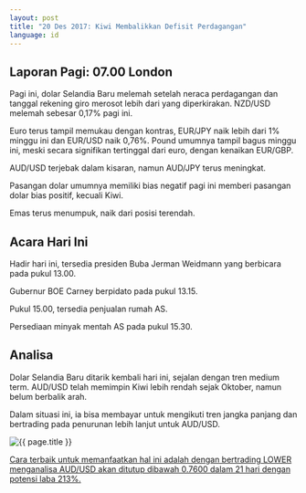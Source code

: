 ```yaml
---
layout: post
title: "20 Des 2017: Kiwi Membalikkan Defisit Perdagangan"
language: id
---
```

## Laporan Pagi: 07.00 London

Pagi ini, dolar Selandia Baru melemah setelah neraca perdagangan dan tanggal rekening giro merosot lebih dari yang diperkirakan. NZD/USD melemah sebesar 0,17% pagi ini.

Euro terus tampil memukau dengan kontras, EUR/JPY naik lebih dari 1% minggu ini dan EUR/USD naik 0,76%. Pound umumnya tampil bagus minggu ini, meski secara signifikan tertinggal dari euro, dengan kenaikan EUR/GBP.

AUD/USD terjebak dalam kisaran, namun AUD/JPY terus meningkat.

Pasangan dolar umumnya memiliki bias negatif pagi ini memberi pasangan dolar bias positif, kecuali Kiwi.

Emas terus menumpuk, naik dari posisi terendah. 

## Acara Hari Ini

Hadir hari ini, tersedia presiden Buba Jerman Weidmann yang berbicara pada pukul 13.00.

Gubernur BOE Carney berpidato pada pukul 13.15.

Pukul 15.00, tersedia penjualan rumah AS.

Persediaan minyak mentah AS pada pukul 15.30.

## Analisa

Dolar Selandia Baru ditarik kembali hari ini, sejalan dengan tren medium term. AUD/USD telah memimpin Kiwi lebih rendah sejak Oktober, namun belum berbalik arah.

Dalam situasi ini, ia bisa membayar untuk mengikuti tren jangka panjang dan bertrading pada penurunan lebih lanjut untuk AUD/USD.

<img src="{{ site.url }}/images/dec/id-20-dec-17.png" alt="{{ page.title }}" title="{{ page.title }}">

<a href="%LINK%%?https://www.binary.com/d/trade.cgi?market=forex&underlying=frxAUDUSD&formname=higherlower&duration_amount=21&duration_units=d&amount=10&amount_type=stake&expiry_type=duration&barrier=0.76" target="_blank">Cara terbaik untuk memanfaatkan hal ini adalah dengan bertrading LOWER menganalisa AUD/USD akan ditutup dibawah 0.7600 dalam 21 hari dengan potensi laba 213%.</a>